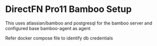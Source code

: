 # DirectFN Pro11 Bamboo Setup

This uses atlassian/bamboo and postgresql for the bamboo server and configured base bamboo-agent as agent

Refer docker compose file to identify db credentials
